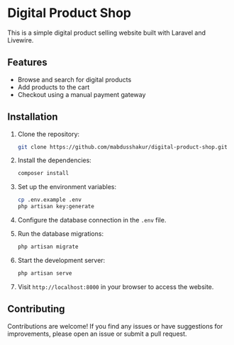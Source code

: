 # Digital Product Shop

This is a simple digital product selling website built with Laravel and Livewire.

## Features

- Browse and search for digital products
- Add products to the cart
- Checkout using a manual payment gateway

## Installation

1. Clone the repository:

   ```bash
   git clone https://github.com/mabdusshakur/digital-product-shop.git
   ```

2. Install the dependencies:

   ```bash
   composer install
   ```

3. Set up the environment variables:

   ```bash
   cp .env.example .env
   php artisan key:generate
   ```

4. Configure the database connection in the `.env` file.

5. Run the database migrations:

   ```bash
   php artisan migrate
   ```

6. Start the development server:

   ```bash
   php artisan serve
   ```

7. Visit `http://localhost:8000` in your browser to access the website.

## Contributing

Contributions are welcome! If you find any issues or have suggestions for improvements, please open an issue or submit a pull request.

